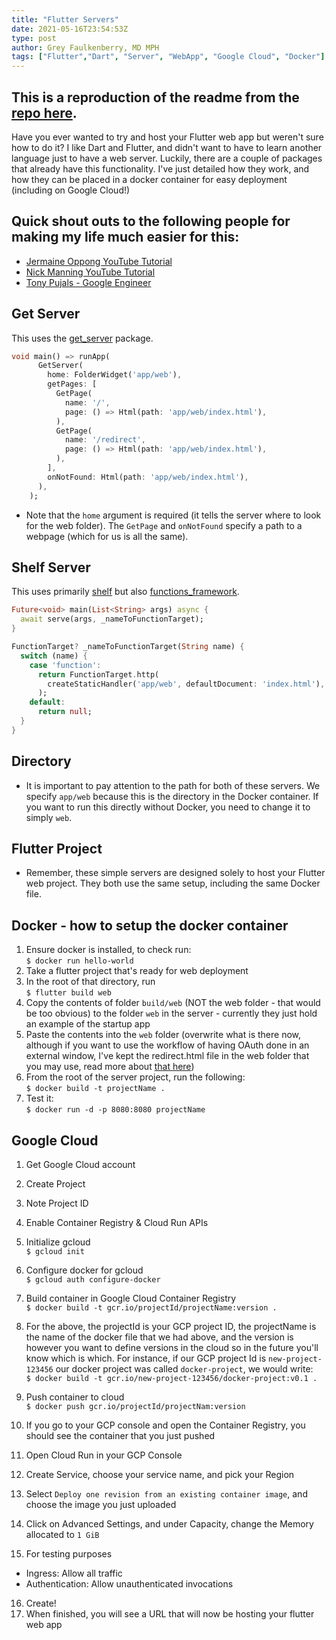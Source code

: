 ```yaml
---
title: "Flutter Servers"
date: 2021-05-16T23:54:53Z
type: post
author: Grey Faulkenberry, MD MPH
tags: ["Flutter","Dart", "Server", "WebApp", "Google Cloud", "Docker"]
---
```


## This is a reproduction of the readme from the [repo here](https://github.com/MayJuun/servers). 
Have you ever wanted to try and host your Flutter web app but weren't sure how to do it? I like Dart and Flutter, and didn't want to have to learn another language just to have a web server. Luckily, there are a couple of packages that already have this functionality. I've just detailed how they work, and how they can be placed in a docker container for easy deployment (including on Google Cloud!)

## Quick shout outs to the following people for making my life much easier for this:
- [Jermaine Oppong YouTube Tutorial](https://www.youtube.com/watch?v=y6Z1V8QpGFc)
- [Nick Manning YouTube Tutorial](https://www.youtube.com/watch?v=SIDOSAdevWM)
- [Tony Pujals - Google Engineer](https://medium.com/google-cloud/build-slim-docker-images-for-dart-apps-ee98ea1d1cf7)

## Get Server
This uses the [get_server](https://pub.dev/packages/get_server) package.
```dart
void main() => runApp(
      GetServer(
        home: FolderWidget('app/web'),
        getPages: [
          GetPage(
            name: '/',
            page: () => Html(path: 'app/web/index.html'),
          ),
          GetPage(
            name: '/redirect',
            page: () => Html(path: 'app/web/index.html'),
          ),
        ],
        onNotFound: Html(path: 'app/web/index.html'),
      ),
    );
```
- Note that the ```home``` argument is required (it tells the server where to look for the web folder). The ```GetPage``` and ```onNotFound``` specify a path to a webpage (which for us is all the same). 

## Shelf Server
This uses primarily [shelf](https://pub.dev/packages/shelf) but also [functions_framework](https://github.com/GoogleCloudPlatform/functions-framework-dart). 
```dart
Future<void> main(List<String> args) async {
  await serve(args, _nameToFunctionTarget);
}

FunctionTarget? _nameToFunctionTarget(String name) {
  switch (name) {
    case 'function':
      return FunctionTarget.http(
        createStaticHandler('app/web', defaultDocument: 'index.html'),
      );
    default:
      return null;
  }
}
```
## Directory
- It is important to pay attention to the path for both of these servers. We specify ```app/web``` because this is the directory in the Docker container. If you want to run this directly without Docker, you need to change it to simply ```web```.

## Flutter Project
- Remember, these simple servers are designed solely to host your Flutter web project. They both use the same setup, including the same Docker file. 

## Docker - how to setup the docker container
1. Ensure docker is installed, to check run:  
```$ docker run hello-world```
2. Take a flutter project that's ready for web deployment
3. In the root of that directory, run  
```$ flutter build web```
4. Copy the contents of folder ```build/web``` (NOT the web folder - that would be too obvious) to the folder ```web``` in the server - currently they just hold an example of the startup app
5. Paste the contents into the ```web``` folder (overwrite what is there now, although if you want to use the workflow of having OAuth done in an external window, I've kept the redirect.html file in the web folder that you may use, read more about [that here](https://itnext.io/flutter-web-oauth-authentication-through-external-window-d890a7ff6463))
6. From the root of the server project, run the following:  
```$ docker build -t projectName .```
7. Test it:    
```$ docker run -d -p 8080:8080 projectName```

## Google Cloud 
1. Get Google Cloud account
2. Create Project
3. Note Project ID
4. Enable Container Registry & Cloud Run APIs
5. Initialize gcloud  
```$ gcloud init```
6. Configure docker for gcloud  
```$ gcloud auth configure-docker```
7. Build container in Google Cloud Container Registry  
```$ docker build -t gcr.io/projectId/projectName:version .```  
8. For the above, the projectId is your GCP project ID, the projectName is the name of the docker file that we had above, and the version is however you want to define versions in the cloud so in the future you'll know which is which. For instance, if our GCP project Id is ```new-project-123456``` our docker project was called ```docker-project```, we would write:  
```$ docker build -t gcr.io/new-project-123456/docker-project:v0.1 .```

9. Push container to cloud  
```$ docker push gcr.io/projectId/projectNam:version```
10. If you go to your GCP console and open the Container Registry, you should see the container that you just pushed
11. Open Cloud Run in your GCP Console
12. Create Service, choose your service name, and pick your Region
13. Select ```Deploy one revision from an existing container image```, and choose the image you just uploaded
14. Click on Advanced Settings, and under Capacity, change the Memory allocated to ```1 GiB```
15. For testing purposes
- Ingress: Allow all traffic
- Authentication: Allow unauthenticated invocations
16. Create!
17. When finished, you will see a URL that will now be hosting your flutter web app